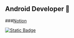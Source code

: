 ## Android Developer 👋

###[Notion](https://respected-clove-9fd.notion.site/Android-Developer-f13b058500e54642936da87e45203992)

<a href="https://respected-clove-9fd.notion.site/Android-Developer-f13b058500e54642936da87e45203992"><img alt="Static Badge" src="https://img.shields.io/badge/Notion-000000"></a>

<!--
**cherryzp9094/cherryzp9094** is a ✨ _special_ ✨ repository because its `README.md` (this file) appears on your GitHub profile.

Here are some ideas to get you started:

- 🔭 I’m currently working on ...
- 🌱 I’m currently learning ...
- 👯 I’m looking to collaborate on ...
- 🤔 I’m looking for help with ...
- 💬 Ask me about ...
- 📫 How to reach me: ...
- 😄 Pronouns: ...
- ⚡ Fun fact: ...
-->
